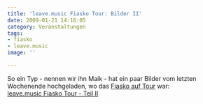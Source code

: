 ```yaml
---
title: 'leave.music Fiasko Tour: Bilder II'
date: 2009-01-21 14:16:05
category: Veranstaltungen
tags:
- fiasko
- leave.music
image: ''

---
```


So ein Typ - nennen wir ihn Maik - hat ein paar Bilder vom letzten Wochenende hochgeladen, wo das [Fiasko auf Tour](http://www.the-groundzero.com/2009/01/08/fiaskotour-in-muenchen-und-dorfen/) war:  
[leave.music Fiasko Tour - Teil II](http://viewmorepics.myspace.com/index.cfm?fuseaction=user.viewPicture&friendID=301585654&albumId=893222)
